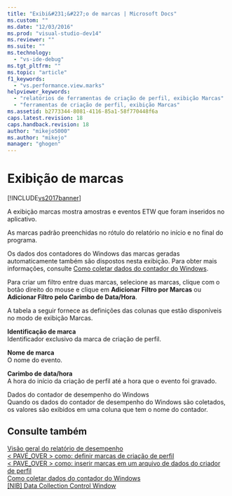 ```yaml
---
title: "Exibi&#231;&#227;o de marcas | Microsoft Docs"
ms.custom: ""
ms.date: "12/03/2016"
ms.prod: "visual-studio-dev14"
ms.reviewer: ""
ms.suite: ""
ms.technology: 
  - "vs-ide-debug"
ms.tgt_pltfrm: ""
ms.topic: "article"
f1_keywords: 
  - "vs.performance.view.marks"
helpviewer_keywords: 
  - "relatórios de ferramentas de criação de perfil, exibição Marcas"
  - "ferramentas de criação de perfil, exibição Marcas"
ms.assetid: b2773344-8081-4116-85a1-58f770448f6a
caps.latest.revision: 18
caps.handback.revision: 18
author: "mikejo5000"
ms.author: "mikejo"
manager: "ghogen"
---
```

# Exibi&#231;&#227;o de marcas
[!INCLUDE[vs2017banner](../code-quality/includes/vs2017banner.md)]

A exibição marcas mostra amostras e eventos ETW que foram inseridos no aplicativo.  
  
 As marcas padrão preenchidas no rótulo do relatório no início e no final do programa.  
  
 Os dados dos contadores do Windows das marcas geradas automaticamente também são dispostos nesta exibição.  Para obter mais informações, consulte [Como coletar dados do contador do Windows](../profiling/how-to-collect-windows-counter-data.md).  
  
 Para criar um filtro entre duas marcas, selecione as marcas, clique com o botão direito do mouse e clique em **Adicionar Filtro por Marcas** ou **Adicionar Filtro pelo Carimbo de Data\/Hora**.  
  
 A tabela a seguir fornece as definições das colunas que estão disponíveis no modo de exibição Marcas.  
  
 **Identificação de marca**  
 Identificador exclusivo da marca de criação de perfil.  
  
 **Nome de marca**  
 O nome do evento.  
  
 **Carimbo de data\/hora**  
 A hora do início da criação de perfil até a hora que o evento foi gravado.  
  
 Dados do contador de desempenho do Windows  
 Quando os dados do contador de desempenho do Windows são coletados, os valores são exibidos em uma coluna que tem o nome do contador.  
  
## Consulte também  
 [Visão geral do relatório de desempenho](../profiling/performance-report-overview.md)   
 [\< PAVE\_OVER \> como: definir marcas de criação de perfil](../Topic/%3CPAVE_OVER%3E%20How%20to:%20Configure%20Profiling%20Marks.md)   
 [\< PAVE\_OVER \> como: inserir marcas em um arquivo de dados do criador de perfil](../Topic/%3CPAVE_OVER%3E%20How%20to:%20Insert%20Marks%20in%20a%20Profiler%20Data%20File.md)   
 [Como coletar dados do contador do Windows](../profiling/how-to-collect-windows-counter-data.md)   
 [&#91;NIB&#93; Data Collection Control Window](http://msdn.microsoft.com/pt-br/98d740d8-459f-4605-bf04-fb17aafaaa8f)